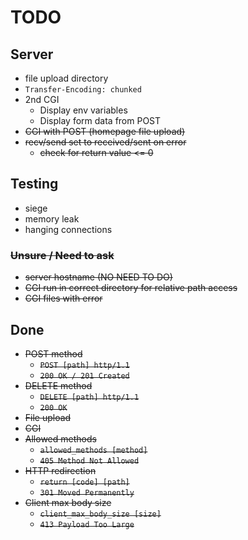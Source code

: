 # TODO
## Server
- file upload directory
- `Transfer-Encoding: chunked`
- 2nd CGI
	- Display env variables
	- Display form data from POST
- ~~CGI with POST (homepage file upload)~~
- ~~recv/send set to received/sent on error~~
	- ~~check for return value <= 0~~

## Testing
- siege
- memory leak
- hanging connections

### ~~Unsure / Need to ask~~
- ~~server hostname (NO NEED TO DO)~~
- ~~CGI run in correct directory for relative path access~~
- ~~CGI files with error~~

## Done
- ~~POST method~~
	- ~~`POST [path] http/1.1`~~
	- ~~`200 OK / 201 Created`~~
- ~~DELETE method~~
	- ~~`DELETE [path] http/1.1`~~
	- ~~`200 OK`~~
- ~~File upload~~
- ~~CGI~~
- ~~Allowed methods~~
	- ~~`allowed_methods [method]`~~
	- ~~`405 Method Not Allowed`~~
- ~~HTTP redirection~~
	- ~~`return [code] [path]`~~
	- ~~`301 Moved Permanently`~~
- ~~Client max body size~~
	- ~~`client_max_body_size [size]`~~
	- ~~`413 Payload Too Large`~~
